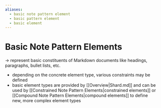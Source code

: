 ```yaml
---
aliases:
  - basic note pattern element
  - basic pattern element
  - basic element
---
```

# Basic Note Pattern Elements
-> represent basic constituents of Markdown documents like headings, paragraphs, bullet lists, etc.
- depending on the concrete element type, various constraints may be defined
- basic element types are provided by [[Overview|Shard.md]] and can be used by [[Constrained Note Pattern Elements|constrained elements]] or [[Compound Note Pattern Elements|compound elements]] to define new, more complex element types